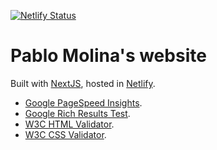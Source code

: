 [![Netlify Status](https://api.netlify.com/api/v1/badges/3b7e4635-295c-4360-8f18-cb8992565b0e/deploy-status)](https://app.netlify.com/sites/pablomolina-me/deploys)

# Pablo Molina's website

Built with [NextJS](https://nextjs.org/), hosted in
[Netlify](https://www.netlify.com/).

- [Google PageSpeed Insights](https://developers.google.com/speed/pagespeed/insights/?url=https%3A%2F%2Fpablomolina.me%2F).
- [Google Rich Results Test](https://search.google.com/test/rich-results?utm_campaign=sdtt&utm_medium=url&url=https%3A%2F%2Fpablomolina.me%2Ftesera%2Fentry%2Fsobre-errores-y-detalles%2F&user_agent=1).
- [W3C HTML Validator](https://validator.w3.org/nu/?doc=https%3A%2F%2Fpablomolina.me%2F).
- [W3C CSS Validator](https://jigsaw.w3.org/css-validator/validator?uri=https%3A%2F%2Fpablomolina.me%2F&profile=css3svg&usermedium=all&warning=1&vextwarning=&lang=en).
